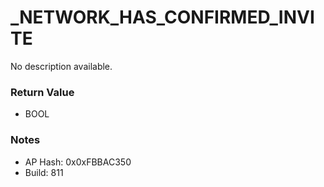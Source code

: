 # _NETWORK_HAS_CONFIRMED_INVITE

No description available.

### Return Value
* BOOL

### Notes
* AP Hash: 0x0xFBBAC350
* Build: 811

